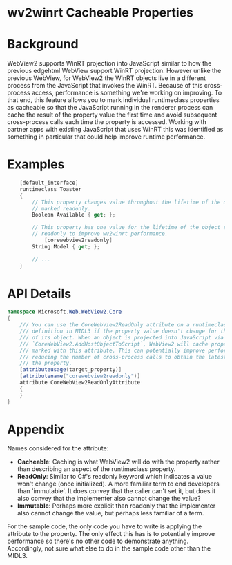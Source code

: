 wv2winrt Cacheable Properties
===

# Background

WebView2 supports WinRT projection into JavaScript similar to how the previous edgehtml
WebView support WinRT projection. However unlike the previous WebView, for WebView2 the
WinRT objects live in a different process from the JavaScript that invokes the WinRT.
Because of this cross-process access, performance is something we're working on improving.
To that end, this feature allows you to mark individual runtimeclass properties as
cacheable so that the JavaScript running in the renderer process can cache the result of
the property value the first time and avoid subsequent cross-process calls each time the
property is accessed. Working with partner apps with existing JavaScript that uses WinRT
this was identified as something in particular that could help improve runtime
performance.

# Examples

```c# (but really MIDL3)
    [default_interface]
    runtimeclass Toaster
    {
        // This property changes value throughout the lifetime of the object so is not
        // marked readonly.
        Boolean Available { get; };

        // This property has one value for the lifetime of the object so we mark it
        // readonly to improve wv2winrt performance.
		    [corewebview2readonly]
        String Model { get; };
        
        // ...
    }
```

# API Details

```c# (but really MIDL3)
namespace Microsoft.Web.WebView2.Core
{
    /// You can use the CoreWebView2ReadOnly attribute on a runtimeclass property
    /// definition in MIDL3 if the property value doesn't change for the lifetime
    /// of its object. When an object is projected into JavaScript via 
    /// `CoreWebView2.AddHostObjectToScript`, WebView2 will cache property values
    /// marked with this attribute. This can potentially improve performance by
    /// reducing the number of cross-process calls to obtain the latest value of
    /// the property.
    [attributeusage(target_property)]
    [attributename("corewebview2readonly")]
    attribute CoreWebView2ReadOnlyAttribute
    {
    }
}
```

# Appendix

Names considered for the attribute:
 * **Cacheable**: Caching is what WebView2 will do with the property rather than describing
 an aspect of the runtimeclass property.
 * **ReadOnly**: Similar to C#'s readonly keyword which indicates a value won't change (once
 initialized). A more familiar term to end developers than 'immutable'. It does
 convey that the caller can't set it, but does it also convey that the implementer also
 cannot change the value?
 * **Immutable**: Perhaps more explicit than readonly that the implementer also cannot
 change the value, but perhaps less familiar of a term.

For the sample code, the only code you have to write is applying the attribute to the
property. The only effect this has is to potentially improve performance so there's no other
code to demonstrate anything. Accordingly, not sure what else to do in the sample code other
than the MIDL3.
